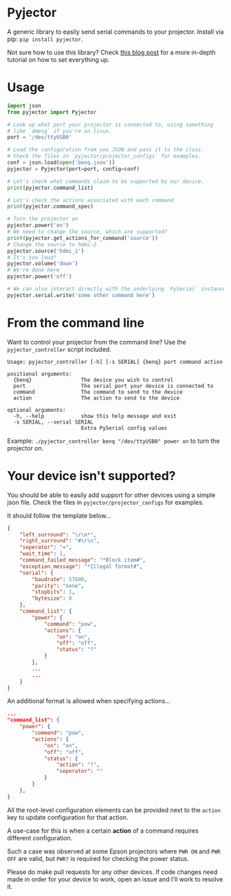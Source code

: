 Pyjector
========

A generic library to easily send serial commands to your projector.
Install via pip: `pip install pyjector`.

Not sure how to use this library?  Check [this blog post](http://blog.brodie.me/2013/08/control-your-projector-from-your.html) for a more in-depth tutorial on how to set everything up.


Usage
=====

```Python
import json
from pyjector import Pyjector

# Look up what port your projector is connected to, using something
# like `dmesg` if you're on linux.
port = '/dev/ttyUSB0'

# Load the configuration from you JSON and pass it to the class.
# Check the files in `pyjector/projector_configs` for examples.
conf = json.load(open('benq.json'))
pyjector = Pyjector(port=port, config=conf)

# Let's check what commands claim to be supported by our device.
print(pyjector.command_list)

# Let's check the actions associated with each command
print(pyjector.command_spec)

# Turn the projector on
pyjector.power('on')
# We need to change the source, which are supported?
print(pyjector.get_actions_for_command('source'))
# Change the source to hdmi-2
pyjector.source('hdmi_2')
# It's too loud!
pyjector.volume('down')
# We're done here
pyjector.power('off')

# We can also interact directly with the underlying `PySerial` instance
pyjector.serial.write('some other command here')
```

From the command line
=====================

Want to control your projector from the command line?  Use the `pyjector_controller`
script included.

```
Usage: pyjector_controller [-h] [-s SERIAL] {benq} port command action

positional arguments:
  {benq}                The device you wish to control
  port                  The serial port your device is connected to
  command               The command to send to the device
  action                The action to send to the device

optional arguments:
  -h, --help            show this help message and exit
  -s SERIAL, --serial SERIAL
                        Extra PySerial config values
```


Example: `./pyjector_controller benq "/dev/ttyUSB0" power on` to turn the projector on.

Your device isn't supported?
============================

You should be able to easily add support for other devices using a
simple json file. Check the files in `pyjector/projector_configs` for examples.

It should follow the template below...

```JSON
{
    "left_surround": "\r\n*",
    "right_surround": "#\r\n",
    "seperator": "=",
    "wait_time": 1,
    "command_failed_message": "*Block item#",
    "exception_message": "*Illegal format#",
    "serial": {
        "baudrate": 57600,
        "parity": "none",
        "stopbits": 1,
        "bytesize": 8
    },
    "command_list": {
        "power": {
            "command": "pow",
            "actions": {
                "on": "on",
                "off": "off",
                "status": "?"
            }
        },
        ...
        ...
    }
}
```

An additional format is allowed when specifying actions...

```json
...
"command_list": {
    "power": {
        "command": "pow",
        "actions": {
            "on": "on",
            "off": "off",
            "status": {
                "action": "?",
                "seperator": ""
            }
        }
    },
}
```
All the root-level configuration elements can be provided next to the `action` key
to update configuration for that action.

A use-case for this is when a certain **action** of a command requires different
configuration.

Such a case was observed at some Epson projectors where `PWR ON` and `PWR OFF` are
valid, but `PWR?` is required for checking the power status. 

Please do make pull requests for any other devices.  If code changes need made
in order for your device to work, open an issue and I'll work to resolve it.
